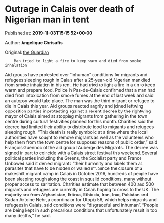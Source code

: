 
# Outrage in Calais over death of Nigerian man in tent

Published at: **2019-11-03T15:15:52+00:00**

Author: **Angelique Chrisafis**

Original: [the Guardian](https://www.theguardian.com/world/2019/nov/03/outrage-in-calais-over-death-of-nigerian-man-in-tent)


        Man tried to light a fire to keep warm and died from smoke inhalation
      
Aid groups have protested over “inhuman” conditions for migrants and refugees sleeping rough in Calais after a 25-year-old Nigerian man died from smoke inhalation in his tent. He had tried to light a fire in a tin to keep warm and prepare food.
Police in Pas-de-Calais confirmed that a man had died from intoxication from smoke fumes at the end of last week and said an autopsy would take place. The man was the third migrant or refugee to die in Calais this year.
Aid groups reacted angrily and joined leftwing opposition parties in protesting against a recent decree by the rightwing mayor of Calais aimed at stopping migrants from gathering in the town centre during cultural festivities planned for this month.
Charities said the decree had limited their ability to distribute food to migrants and refugees sleeping rough.
“This death is really symbolic at a time where the local authorities have sought to remove migrants as well as the volunteers who help them from the town centre for supposed reasons of public order,” said François Guennoc of the aid group l’Auberge des Migrants.
The decree was signed in part to coincide with a Calais street festival this weekend. Several political parties including the Greens, the Socialist party and France Unbowed said it denied migrants “their humanity and labels them as parasites that have to be hidden or walled in”.
Since the closure of a makeshift migrant camp in Calais in October 2016, hundreds of people have been sleeping rough along the coast in squalid conditions, many without proper access to sanitation. Charities estimate that between 400 and 500 migrants and refugees are currently in Calais hoping to cross to the UK. The majority are from Afghanistan, Eritrea, Ethiopia, Iran, Iraq, Pakistan and Sudan
Antoine Nehr, a coordinator for Utopia 56, which helps migrants and refugees in Calais, said conditions were “disgraceful and inhuman”.
“People are being kept in such precarious conditions that unfortunately result in too many deaths,” he said.
